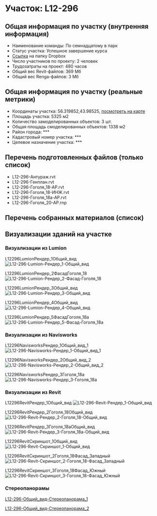 # Участок: L12-296
## Общая информация по участку (внутренняя информация)
+ Наименование команды: По семнадцатому в парк
+ Статус участка: Успешное завершение курса
+ [Ссылка](https://www.dropbox.com/sh/wvvgv1nw1iqred9/AAB-4vqDRxbET2CaH7HArASPa/L12_296?dl=0) на папку Dropbox
+ Число участников по проекту: 2 человек
+ Трудозатраты на проект: 480 часов
+ Общий вес Revit-файлов: 369 Мб
+ Общий вес Renga-файлов: 3 Мб
## Общая информация по участку (реальные метрики)
+ Координаты участка: 56.319852,43.98525, [посмотреть на карте](yandex.ru/maps/47/nizhny-novgorod/?ll=56.319852%2C43.98525&z=19)
+ Площадь участка: 5325 м2
+ Количество замоделированных объектов: 3 шт.
+ Общая площадь смоделированных объектов: 1338 м2
+ Район города: *** 
+ Кадастровый номер участка: *** 
+ Целевое назначение участка: *** 
## Перечень подготовленных файлов (только список)
+ L12-296-Антураж.rvt
+ L12-296-Генплан.rvt
+ L12-296-Гоголя_18-АР.rvt
+ L12-296-Гоголя_18-ИНЖ.rvt
+ L12-296-Гоголя_18а-АР.rvt
+ L12-296-Гоголя_20-АР.rnp
## Перечень собранных материалов (список)
## Визуализации зданий на участке
### Визуализации из Lumion
L12296LumionРендер_1Общий_вид
![L12-296-Lumion-Рендер_1-Общий_вид](/Images/L12_296/L12-296-Lumion-Рендер_1-Общий_вид_Compressed.jpg)

L12296LumionРендер_2ФасадГоголя_18
![L12-296-Lumion-Рендер_2-Фасад-Гоголя_18](/Images/L12_296/L12-296-Lumion-Рендер_2-Фасад-Гоголя_18_Compressed.jpg)

L12296LumionРендер_3Общий_вид
![L12-296-Lumion-Рендер_3-Общий_вид](/Images/L12_296/L12-296-Lumion-Рендер_3-Общий_вид_Compressed.jpg)

L12296LumionРендер_4Общий_вид
![L12-296-Lumion-Рендер_4-Общий_вид](/Images/L12_296/L12-296-Lumion-Рендер_4-Общий_вид_Compressed.jpg)

L12296LumionРендер_5ФасадГоголя_18а
![L12-296-Lumion-Рендер_5-Фасад-Гоголя_18а](/Images/L12_296/L12-296-Lumion-Рендер_5-Фасад-Гоголя_18а_Compressed.jpg)

### Визуализации из Navisworks
L12296NavisworksРендер_1Общий_вид_1
![L12-296-Navisworks-Рендер_1-Общий_вид_1](/Images/L12_296/L12-296-Navisworks-Рендер_1-Общий_вид_1_Compressed.jpg)

L12296NavisworksРендер_2Общий_вид_2
![L12-296-Navisworks-Рендер_2-Общий_вид_2](/Images/L12_296/L12-296-Navisworks-Рендер_2-Общий_вид_2_Compressed.jpg)

L12296NavisworksРендер_3Гоголя_18а
![L12-296-Navisworks-Рендер_3-Гоголя_18а](/Images/L12_296/L12-296-Navisworks-Рендер_3-Гоголя_18а_Compressed.jpg)

### Визуализации из Revit
L12296RevitРендер_1Общий_вид
![L12-296-Revit-Рендер_1-Общий_вид](/Images/L12_296/L12-296-Revit-Рендер_1-Общий_вид_Compressed.jpg)

L12296RevitРендер_2Гоголя_18Общий_вид
![L12-296-Revit-Рендер_2-Гоголя_18-Общий_вид](/Images/L12_296/L12-296-Revit-Рендер_2-Гоголя_18-Общий_вид_Compressed.jpg)

L12296RevitРендер_3Гоголя_18аОбщий_вид
![L12-296-Revit-Рендер_3-Гоголя_18а-Общий_вид](/Images/L12_296/L12-296-Revit-Рендер_3-Гоголя_18а-Общий_вид_Compressed.jpg)

L12296RevitСкриншот_1Общий_вид
![L12-296-Revit-Скриншот_1-Общий_вид](/Images/L12_296/L12-296-Revit-Скриншот_1-Общий_вид_Compressed.jpg)

L12296RevitСкриншот_2Гоголя_18Фасад_Западный
![L12-296-Revit-Скриншот_2-Гоголя_18-Фасад_Западный](/Images/L12_296/L12-296-Revit-Скриншот_2-Гоголя_18-Фасад_Западный_Compressed.jpg)

L12296RevitСкриншот_3Гоголя_18Фасад_Южный
![L12-296-Revit-Скриншот_3-Гоголя_18-Фасад_Южный](/Images/L12_296/L12-296-Revit-Скриншот_3-Гоголя_18-Фасад_Южный_Compressed.jpg)

### Стереопанорамы
[L12-296-Общий_вид-Стереопанорама_1](https://pano.autodesk.com/pano.html?url=jpgs/c15fa70e-a326-42c4-9705-06f2dbf427a3&version=2)

[L12-296-Общий_вид-Стереопанорама_2](https://pano.autodesk.com/pano.html?url=jpgs/c46c9edf-df77-4d80-82af-ddc5ac8f8232&version=2)

